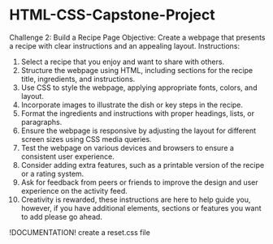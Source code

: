 # HTML-CSS-Capstone-Project
Challenge 2: Build a Recipe Page
Objective: Create a webpage that presents a recipe with clear instructions and an appealing layout.
Instructions:
1. Select a recipe that you enjoy and want to share with others.
2. Structure the webpage using HTML, including sections for the recipe title, ingredients, and instructions.
3. Use CSS to style the webpage, applying appropriate fonts, colors, and layout.
4. Incorporate images to illustrate the dish or key steps in the recipe.
5. Format the ingredients and instructions with proper headings, lists, or paragraphs.
6. Ensure the webpage is responsive by adjusting the layout for different screen sizes using CSS media queries.
7. Test the webpage on various devices and browsers to ensure a consistent user experience.
8. Consider adding extra features, such as a printable version of the recipe or a rating system.
9. Ask for feedback from peers or friends to improve the design and user experience on the activity feed.
10. Creativity is rewarded, these instructions are here to help guide you, however, if you have additional elements, sections or features you want to add please go ahead.

!DOCUMENTATION!
create a reset.css file